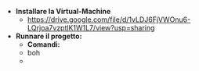- **Installare la Virtual-Machine**
	- https://drive.google.com/file/d/1vLDJ6FjVWOnu6-LQrjoa7vzptlK1W1L7/view?usp=sharing
- **Runnare il progetto:**
	- **Comandi:**
	- boh
	- 